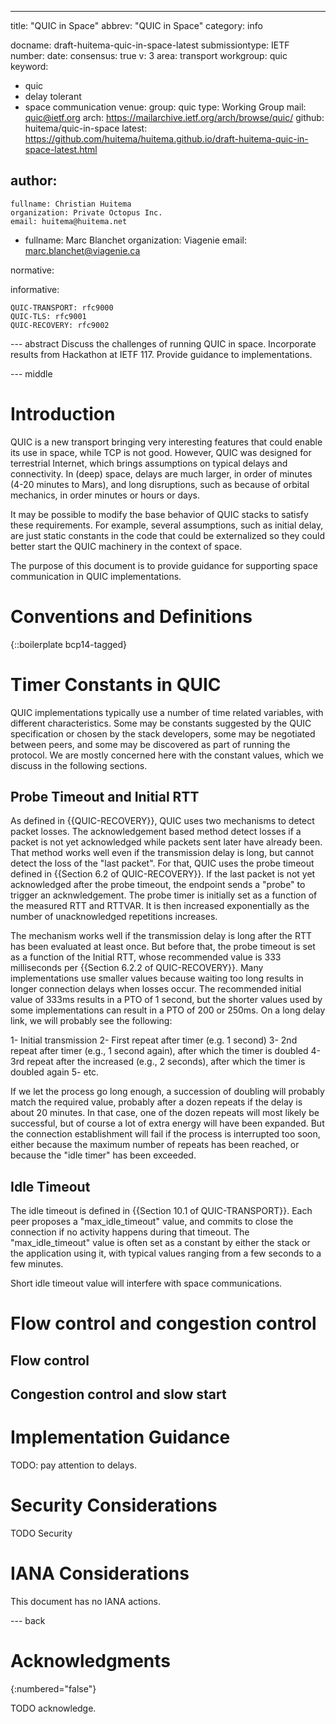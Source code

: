 ---
title: "QUIC in Space"
abbrev: "QUIC in Space"
category: info

docname: draft-huitema-quic-in-space-latest
submissiontype: IETF
number:
date:
consensus: true
v: 3
area: transport
workgroup: quic
keyword:
 - quic
 - delay tolerant
 - space communication
venue:
  group: quic
  type: Working Group
  mail: quic@ietf.org
  arch: https://mailarchive.ietf.org/arch/browse/quic/
  github: huitema/quic-in-space
  latest: https://github.com/huitema/huitema.github.io/draft-huitema-quic-in-space-latest.html

author:
 -
    fullname: Christian Huitema
    organization: Private Octopus Inc.
    email: huitema@huitema.net
 -
    fullname: Marc Blanchet
    organization: Viagenie
    email: marc.blanchet@viagenie.ca

normative:

informative:

    QUIC-TRANSPORT: rfc9000
    QUIC-TLS: rfc9001
    QUIC-RECOVERY: rfc9002

--- abstract
Discuss the challenges of running QUIC in space.
Incorporate results from Hackathon at IETF 117.
Provide guidance to implementations.

--- middle

# Introduction

QUIC is a new transport bringing very interesting features that could enable
its use in space, while TCP is not good. However, QUIC was designed for
terrestrial Internet, which brings assumptions on typical delays and
connectivity. In (deep) space, delays are much larger, in order of minutes
(4-20 minutes to Mars), and long disruptions, such as because of orbital
mechanics, in order minutes or hours or days.

It may be possible to modify the base behavior of QUIC stacks to satisfy
these requirements. For example, several assumptions, such as initial delay,
are just static constants in the code that could be externalized so they
could better start the QUIC machinery in the context of space.

The purpose of this document is to provide guidance for supporting space
communication in QUIC implementations.


# Conventions and Definitions

{::boilerplate bcp14-tagged}

# Timer Constants in QUIC

QUIC implementations typically use a number of time related variables,
with different characteristics. Some may be constants suggested by the
QUIC specification or chosen by the stack developers, some may
be negotiated between peers, and some may be discovered as part of running
the protocol. We are mostly concerned here with the constant values,
which we discuss in the following sections.

## Probe Timeout and Initial RTT

As defined in {{QUIC-RECOVERY}}, QUIC uses two mechanisms to detect packet losses.
The acknowledgement based method detect losses if a packet is not yet
acknowledged while packets sent later have already been. That method works
well even if the transmission delay is long, but cannot detect the loss
of the "last packet". For that, QUIC uses the probe timeout defined
in {{Section 6.2 of QUIC-RECOVERY}}. If the last packet is not yet acknowledged
after the probe timeout, the endpoint sends a "probe" to trigger an acknwledgement.
The probe timer is initially set as a function of the measured RTT and RTTVAR. It
is then increased exponentially as the number of unacknowledged repetitions increases.

The mechanism works well if the transmission delay is long after the RTT has
been evaluated at least once. But before that, the probe timeout is set as a function of
the Initial RTT, whose recommended value is 333 milliseconds per {{Section 6.2.2 of
QUIC-RECOVERY}}. Many implementations use smaller values
because waiting too long results in longer connection delays when losses occur. The
recommended initial value of 333ms results in a PTO of 1 second, but the shorter values
used by some implementations can result in a PTO of 200 or 250ms. On a long delay link,
we will probably see the following:

1- Initial transmission
2- First repeat after timer (e.g. 1 second)
3- 2nd repeat after timer (e.g., 1 second again), after which the timer is doubled
4- 3rd repeat after the increased (e.g., 2 seconds), after which the timer is doubled
again
5- etc.

If we let the process go long enough, a succession of doubling will probably match
the required value, probably after a dozen repeats if the delay is about 20 minutes. In
that case, one of the dozen repeats will most likely be successful, but of course
a lot of extra energy will have been expanded. But the connection establishment will fail
if the process is interrupted too soon, either because the maximum number of repeats has
been reached, or because the "idle timer" has been exceeded.

## Idle Timeout

The idle timeout is defined in {{Section 10.1 of QUIC-TRANSPORT}}. Each peer
proposes a "max_idle_timeout" value, and commits to close the connection
if no activity happens during that timeout. The "max_idle_timeout" value
is often set as a constant by either the stack or the application using it,
with typical values ranging from a few seconds to a few minutes.

Short idle timeout value will interfere with space communications.

# Flow control and congestion control

## Flow control

## Congestion control and slow start

# Implementation Guidance

TODO: pay attention to delays.



# Security Considerations

TODO Security


# IANA Considerations

This document has no IANA actions.


--- back

# Acknowledgments
{:numbered="false"}

TODO acknowledge.
